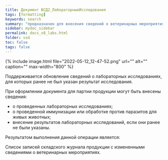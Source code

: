 ```yaml
---
title: Документ ВСД2_ЛабораторныеИсследования
tags: [formatting]
keywords: search
summary: "предназначен для внесения сведений о ветеринарных мероприятиях, проводимых с партией продукции таких, как лабораторные исследования, иммунизации или обработки для живых животных."
sidebar: mydoc_sidebar
permalink: docs_v8_labs.html
folder: vsd
toc: false
tags: false
---
```


<style>
.result {
background-color: #000000;
border: 1px solid #dedede;
padding: 10px;
margin-top: 10px;
margin-bottom: 10px;
}
</style>

{% include image.html file="2022-05-12_12-47-52.png" url="" alt="" caption="" max-width="800" %}

Поддерживается обновление сведений о лабораторных исследованиях, для которых ранее не был указан результат исследования.

При оформлении документа для партии продукции могут быть внесены сведения:

* о проведенных лабораторных исследованиях;
* о проведенной иммунизации или обработке против паразитов для живых животных;
* внесение результатов лабораторных исследований, если они ранее не были указаны.

Результатом выполнения данной операции является:

Список записей складского журнала продукции с измененными сведениями о ветеринарных мероприятиях.




